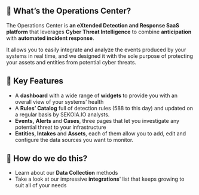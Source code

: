## 🤔 What’s the Operations Center?

The Operations Center is **an eXtended Detection and Response SaaS platform** that leverages **Cyber Threat Intelligence** to combine **anticipation** with **automated incident response**.

It allows you to easily integrate and analyze the events produced by your systems in real time, and we designed it with the sole purpose of protecting your assets and entities from potential cyber threats. 

## 🔑 Key Features

- A **dashboard** with a wide range of **widgets** to provide you with an overall view of your systems’ health
- A **Rules’ Catalog** full of detection rules (588 to this day) and updated on a regular basis by SEKOIA.IO analysts.
- **Events,** **Alerts** and **Cases**, three pages that let you investigate any potential threat to your infrastructure
- **Entities, Intakes** and **Assets**, each of them allow you to add, edit and configure the data sources you want to monitor.

## 👊 How do we do this?

- Learn about our **Data Collection** methods
- Take a look at our impressive **integrations**' list that keeps growing to suit all of your needs
